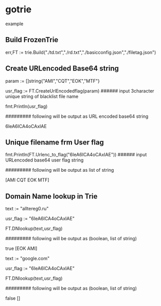# gotrie
example

## Build FrozenTrie

  err,FT := trie.Build("./td.txt","./rd.txt","./basicconfig.json","./filetag.json")
  
## Create URLencoded Base64 string

  param := []string{"AMI","CQT","EOK","MTF"}		
  
  usr_flag := FT.CreateUrlEncodedflag(param)         ######   input 3character unique string of blacklist file name
  
  fmt.Println(usr_flag)
  
  #########  following will be output as URL encoded base64 string
  
  6IeA6ICA4oCAxIAE
  
  
##  Unique filename frm User flag

  fmt.Println(FT.Urlenc_to_flag("6IeA6ICA4oCAxIAE"))      ###### input URLencoded base64 user flag string
  
  #########  following will be output as list of string
  
  [AMI CQT EOK MTF]
  
  
## Domain Name lookup in Trie

  text := "alltereg0.ru"
  
  usr_flag := "6IeA6ICA4oCAxIAE"
  
  FT.DNlookup(text,usr_flag)
  
  #########  following will be output as (boolean, list of string)
    
  true [EOK AMI]
  
  text := "google.com"
  
  usr_flag := "6IeA6ICA4oCAxIAE"
  
  FT.DNlookup(text,usr_flag)
  
  #########  following will be output as (boolean, list of string)
  
  false []
